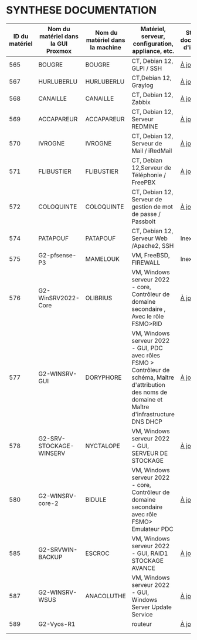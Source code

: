 # SYNTHESE DOCUMENTATION


| ID du matériel | Nom du matériel dans la GUI Proxmox |  Nom du matériel dans la machine | Matériel, serveur, configuration, appliance, etc. | Statut de la documentation d'installation | Statut de la documentation d'utilisation : |
|----------------|-------------------------------------|----------------------------------|---------------------------------------------------|-------------------------------------------|--------------------------------------------|
| 565            | BOUGRE                              | BOUGRE                           |   	CT,	Debian 12,	GLPI / SSH                                               | [À jour](https://github.com/WildCodeSchool/TSSR-2409-JAUNE-P3-G2-BuildYourInfra-EcoTechSolutions/blob/main/S03/S03_INSTALL.md)                                      | [À jour](https://github.com/WildCodeSchool/TSSR-2409-JAUNE-P3-G2-BuildYourInfra-EcoTechSolutions/blob/main/S03/S03_USER_GUIDE.md)                                     |
| 567            | HURLUBERLU                          | HURLUBERLU                       |CT,Debian 12,	Graylog| [À jour](https://github.com/WildCodeSchool/TSSR-2409-JAUNE-P3-G2-BuildYourInfra-EcoTechSolutions/blob/main/S06/S06_INSTALL.md)                                |  [À jour](https://github.com/WildCodeSchool/TSSR-2409-JAUNE-P3-G2-BuildYourInfra-EcoTechSolutions/blob/main/S06/S06_USER_GUIDE.md)                                          |
| 568            | CANAILLE                            | CANAILLE                         |    CT, Debian 12, Zabbix                                               | [À jour](https://github.com/WildCodeSchool/TSSR-2409-JAUNE-P3-G2-BuildYourInfra-EcoTechSolutions/blob/main/S06/S06_INSTALL.md)                                      |    [À jour](https://github.com/WildCodeSchool/TSSR-2409-JAUNE-P3-G2-BuildYourInfra-EcoTechSolutions/blob/main/S06/S06_USER_GUIDE.md)                                       |
| 569            | ACCAPAREUR                          | ACCAPAREUR                       |   	CT, Debian 12, Serveur REDMINE                                                | [À jour](https://github.com/WildCodeSchool/TSSR-2409-JAUNE-P3-G2-BuildYourInfra-EcoTechSolutions/blob/main/S07/S07_INSTALL.md)                               |   [À jour](https://github.com/WildCodeSchool/TSSR-2409-JAUNE-P3-G2-BuildYourInfra-EcoTechSolutions/blob/main/S07/S07_USER_GUIDE.md)                                          |
| 570            | IVROGNE                             | IVROGNE                          |     CT, Debian 12, Serveur de Mail / iRedMail                                              | [À jour](https://github.com/WildCodeSchool/TSSR-2409-JAUNE-P3-G2-BuildYourInfra-EcoTechSolutions/blob/main/S07/S07_INSTALL.md)                                   |    [À jour](https://github.com/WildCodeSchool/TSSR-2409-JAUNE-P3-G2-BuildYourInfra-EcoTechSolutions/blob/main/S07/S07_USER_GUIDE.md)                                         |
| 571            | FLIBUSTIER                          | FLIBUSTIER                       |   CT, Debian 12,Serveur de Téléphonie / FreePBX                                                | [À jour](https://github.com/WildCodeSchool/TSSR-2409-JAUNE-P3-G2-BuildYourInfra-EcoTechSolutions/blob/main/S09/S9_Install.md)                                     |      [À jour](https://github.com/WildCodeSchool/TSSR-2409-JAUNE-P3-G2-BuildYourInfra-EcoTechSolutions/blob/main/S09/S9_User_Guide.md)                                       |
| 572            | COLOQUINTE                          | COLOQUINTE                       |     CT, Debian 12, Serveur de gestion de mot de passe / Passbolt                                              | [À jour](https://github.com/WildCodeSchool/TSSR-2409-JAUNE-P3-G2-BuildYourInfra-EcoTechSolutions/blob/main/S07/S07_INSTALL.md)                                   |         Inexistante                                    |
| 574            | PATAPOUF                            | PATAPOUF                         |     CT, Debian 12, Serveur Web /Apache2, SSH                                              | Inexistante                               |        Inexistante                                     |
| 575            | G2-pfsense-P3                       | MAMELOUK                         |     	VM, FreeBSD, FIREWALL                                              | Inexistante                               |  [À jour](https://github.com/WildCodeSchool/TSSR-2409-JAUNE-P3-G2-BuildYourInfra-EcoTechSolutions/blob/main/S04/S04_USER_GUIDE.md)                                           |
| 576            | G2-WinSRV2022-Core                  | OLIBRIUS                         |   VM, Windows serveur 2022 - core, Contrôleur de domaine secondaire , Avec le rôle FSMO>RID                                                | [À jour](https://github.com/WildCodeSchool/TSSR-2409-JAUNE-P3-G2-BuildYourInfra-EcoTechSolutions/blob/main/S02/S02_INSTALL.md)                                    | [À jour](https://github.com/WildCodeSchool/TSSR-2409-JAUNE-P3-G2-BuildYourInfra-EcoTechSolutions/blob/main/S08/S08_USER_GUIDE.md)                                      |
| 577            | G2-WINSRV-GUI                       | DORYPHORE                        |      VM, Windows serveur 2022 - GUI, PDC avec rôles FSMO > Contrôleur de schéma, Maître d'attribution des noms de domaine et Maître d'infrastructure DNS DHCP                                             | [À jour](https://github.com/WildCodeSchool/TSSR-2409-JAUNE-P3-G2-BuildYourInfra-EcoTechSolutions/blob/main/S02/S02_INSTALL.md)                                     |      Inexistante                                       |
| 578            | G2-SRV-STOCKAGE-WINSERV             | NYCTALOPE                        |    VM, Windows serveur 2022 - GUI, SERVEUR DE STOCKAGE                                               | [À jour](https://github.com/WildCodeSchool/TSSR-2409-JAUNE-P3-G2-BuildYourInfra-EcoTechSolutions/blob/main/S05/S05_INSTALL.md)                                    |       Inexistante                                      |
| 580            | G2-WINSRV-core-2                    | BIDULE                           |    VM, Windows serveur 2022 - core, Contrôleur de domaine secondaire avec rôle FSMO> Emulateur PDC                                               | [À jour](https://github.com/WildCodeSchool/TSSR-2409-JAUNE-P3-G2-BuildYourInfra-EcoTechSolutions/blob/main/S02/S02_INSTALL.md)                                     | [À jour](https://github.com/WildCodeSchool/TSSR-2409-JAUNE-P3-G2-BuildYourInfra-EcoTechSolutions/blob/main/S08/S08_USER_GUIDE.md)                                    |
| 585            | G2-SRVWIN-BACKUP                    | ESCROC                           |    VM, Windows serveur 2022 - GUI, RAID1 STOCKAGE AVANCE                                               | [À jour](https://github.com/WildCodeSchool/TSSR-2409-JAUNE-P3-G2-BuildYourInfra-EcoTechSolutions/blob/main/S05/S05_INSTALL.md)                                   |        Inexistante                                     |
| 587            | G2-WINSRV-WSUS                      | ANACOLUTHE                       |   VM, Windows serveur 2022 - GUI, Windows Server Update Service                                                | [À jour](https://github.com/WildCodeSchool/TSSR-2409-JAUNE-P3-G2-BuildYourInfra-EcoTechSolutions/blob/main/S08/S08_INSTALL.md)                                    |     [À jour](https://github.com/WildCodeSchool/TSSR-2409-JAUNE-P3-G2-BuildYourInfra-EcoTechSolutions/blob/main/S08/S08_USER_GUIDE.md)                                       |  
| 589            | G2-Vyos-R1                        |                                  | routeur                                           | [À jour](https://github.com/WildCodeSchool/TSSR-2409-JAUNE-P3-G2-BuildYourInfra-EcoTechSolutions/blob/main/S04/S04_INSTALL.md)                                     |             Inexistante                                |
|                |                                     |                                  |                                                   |                                           |                                            |
|                |                                     |                                  |                                                   |                                           |                                            |

